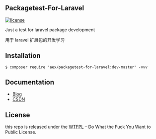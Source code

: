 ## Packagetest-For-Laravel

[![license](https://img.shields.io/badge/license-WTFPL%20--%20Do%20What%20the%20Fuck%20You%20Want%20to%20Public%20License-green.svg)](https://raw.githubusercontent.com/ALawating-Rex/packagetest-for-laravel/master/LICENSE)

Just a test for laravel package development

用于 laravel 扩展包的开发学习

## Installation

```shell
$ composer require "aex/packagetest-for-laravel:dev-master" -vvv
```

## Documentation

- [Blog](http://blog.share345.com/2018/02/05/laravel-package-development.html) 
- [CSDN](http://blog.csdn.net/m0sh1/article/details/79257935) 

## License

this repo is released under the [WTFPL](http://www.wtfpl.net/) – Do What the Fuck You Want to Public License.
